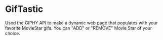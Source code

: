 # GifTastic
Used the GIPHY API to make a dynamic web page that populates with your favorite MovieStar gifs. You can "ADD" or "REMOVE" Movie Star of your choice.
